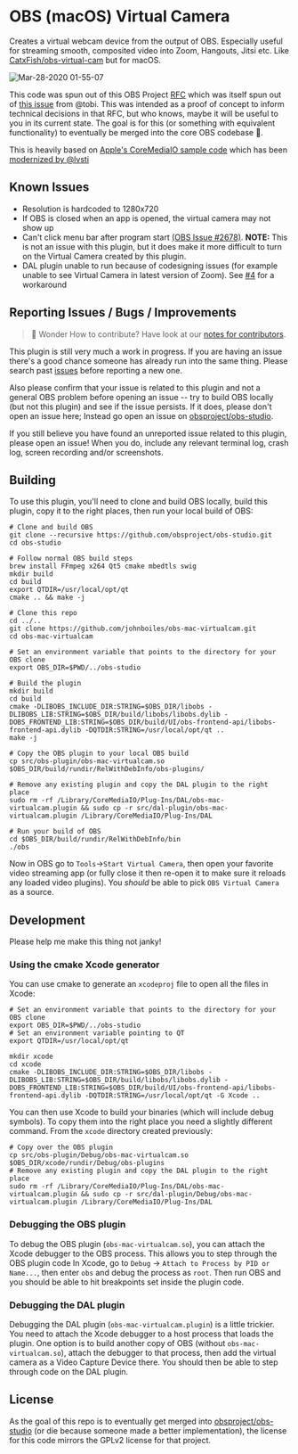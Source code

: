 # OBS (macOS) Virtual Camera

Creates a virtual webcam device from the output of OBS. Especially useful for streaming smooth, composited video into Zoom, Hangouts, Jitsi etc. Like [CatxFish/obs-virtual-cam](https://github.com/CatxFish/obs-virtual-cam) but for macOS.

![Mar-28-2020 01-55-07](https://user-images.githubusercontent.com/218876/77819715-279b8700-709a-11ea-8885-aa15051665ee.gif)

This code was spun out of this OBS Project [RFC](https://github.com/obsproject/rfcs/pull/15) which was itself spun out of [this issue](https://github.com/obsproject/obs-studio/issues/2568) from @tobi. This was intended as a proof of concept to inform technical decisions in that RFC, but who knows, maybe it will be useful to you in its current state. The goal is for this (or something with equivalent functionality) to eventually be merged into the core OBS codebase 🤞.

This is heavily based on [Apple's CoreMediaIO sample code](https://developer.apple.com/library/archive/samplecode/CoreMediaIO/Introduction/Intro.html) which has been [modernized by @lvsti](https://github.com/lvsti/CoreMediaIO-DAL-Example)

## Known Issues

* Resolution is hardcoded to 1280x720
* If OBS is closed when an app is opened, the virtual camera may not show up
* Can't click menu bar after program start [(OBS Issue #2678)](https://github.com/obsproject/obs-studio/issues/2678).  **NOTE:** This is not an issue with this plugin, but it does make it more difficult to turn on the Virtual Camera created by this plugin.
* DAL plugin unable to run because of codesigning issues (for example unable to see Virtual Camera in latest version of Zoom). See [#4](https://github.com/johnboiles/obs-mac-virtualcam/issues/4) for a workaround

## Reporting Issues / Bugs / Improvements

> 🚀 Wonder How to contribute? Have look at our [notes for contributors](./CONTRIBUTING.md).

This plugin is still very much a work in progress. If you are having an issue there's a good chance someone has already run into the same thing. Please search past [issues](https://github.com/johnboiles/obs-mac-virtualcam/issues) before reporting a new one.

Also please confirm that your issue is related to this plugin and not a general OBS problem before opening an issue -- try to build OBS locally (but not this plugin) and see if the issue persists. If it does, please don't open an issue here; Instead go open an issue on [obsproject/obs-studio](https://github.com/johnboiles/obs-mac-virtualcam/issues).

If you still believe you have found an unreported issue related to this plugin, please open an issue! When you do, include any relevant terminal log, crash log, screen recording and/or screenshots.

## Building

To use this plugin, you'll need to clone and build OBS locally, build this plugin, copy it to the right places, then run your local build of OBS:

    # Clone and build OBS
    git clone --recursive https://github.com/obsproject/obs-studio.git
    cd obs-studio

    # Follow normal OBS build steps
    brew install FFmpeg x264 Qt5 cmake mbedtls swig
    mkdir build
    cd build
    export QTDIR=/usr/local/opt/qt
    cmake .. && make -j

    # Clone this repo
    cd ../..
    git clone https://github.com/johnboiles/obs-mac-virtualcam.git
    cd obs-mac-virtualcam

    # Set an environment variable that points to the directory for your OBS clone
    export OBS_DIR=$PWD/../obs-studio

    # Build the plugin
    mkdir build
    cd build
    cmake -DLIBOBS_INCLUDE_DIR:STRING=$OBS_DIR/libobs -DLIBOBS_LIB:STRING=$OBS_DIR/build/libobs/libobs.dylib -DOBS_FRONTEND_LIB:STRING=$OBS_DIR/build/UI/obs-frontend-api/libobs-frontend-api.dylib -DQTDIR:STRING=/usr/local/opt/qt ..
    make -j

    # Copy the OBS plugin to your local OBS build
    cp src/obs-plugin/obs-mac-virtualcam.so $OBS_DIR/build/rundir/RelWithDebInfo/obs-plugins/

    # Remove any existing plugin and copy the DAL plugin to the right place
    sudo rm -rf /Library/CoreMediaIO/Plug-Ins/DAL/obs-mac-virtualcam.plugin && sudo cp -r src/dal-plugin/obs-mac-virtualcam.plugin /Library/CoreMediaIO/Plug-Ins/DAL

    # Run your build of OBS
    cd $OBS_DIR/build/rundir/RelWithDebInfo/bin
    ./obs

Now in OBS go to `Tools`->`Start Virtual Camera`, then open your favorite video streaming app (or fully close it then re-open it to make sure it reloads any loaded video plugins). You _should_ be able to pick `OBS Virtual Camera` as a source.

## Development

Please help me make this thing not janky!

### Using the cmake Xcode generator

You can use cmake to generate an `xcodeproj` file to open all the files in Xcode:

    # Set an environment variable that points to the directory for your OBS clone
    export OBS_DIR=$PWD/../obs-studio
    # Set an environment variable pointing to QT
    export QTDIR=/usr/local/opt/qt

    mkdir xcode
    cd xcode
    cmake -DLIBOBS_INCLUDE_DIR:STRING=$OBS_DIR/libobs -DLIBOBS_LIB:STRING=$OBS_DIR/build/libobs/libobs.dylib -DOBS_FRONTEND_LIB:STRING=$OBS_DIR/build/UI/obs-frontend-api/libobs-frontend-api.dylib -DQTDIR:STRING=/usr/local/opt/qt -G Xcode ..

You can then use Xcode to build your binaries (which will include debug symbols). To copy them into the right place you need a slightly different command. From the `xcode` directory created previously:

    # Copy over the OBS plugin
    cp src/obs-plugin/Debug/obs-mac-virtualcam.so $OBS_DIR/xcode/rundir/Debug/obs-plugins
    # Remove any existing plugin and copy the DAL plugin to the right place
    sudo rm -rf /Library/CoreMediaIO/Plug-Ins/DAL/obs-mac-virtualcam.plugin && sudo cp -r src/dal-plugin/Debug/obs-mac-virtualcam.plugin /Library/CoreMediaIO/Plug-Ins/DAL

### Debugging the OBS plugin

To debug the OBS plugin (`obs-mac-virtualcam.so`), you can attach the Xcode debugger to the OBS process. This allows you to step through the OBS plugin code In Xcode, go to `Debug` -> `Attach to Process by PID or Name...`, then enter `obs` and debug the process as `root`. Then run OBS and you should be able to hit breakpoints set inside the plugin code.

### Debugging the DAL plugin

Debugging the DAL plugin (`obs-mac-virtualcam.plugin`) is a little trickier. You need to attach the Xcode debugger to a host process that loads the plugin. One option is to build another copy of OBS (without `obs-mac-virtualcam.so`), attach the debugger to that process, then add the virtual camera as a Video Capture Device there. You should then be able to step through code on the DAL plugin.

## License

As the goal of this repo is to eventually get merged into [obsproject/obs-studio](https://github.com/obsproject/obs-studio/) (or die because someone made a better implementation), the license for this code mirrors the GPLv2 license for that project.
